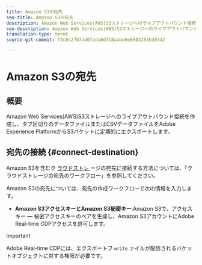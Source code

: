 ```yaml
---
title: Amazon S3の宛先
seo-title: Amazon S3の宛先
description: Amazon Web Services(AWS)S3ストレージへのライブアウトバウンド接続を作成し、タブ区切りのデータファイルまたはCSVデータファイルをAdobe Experience PlatformからS3バケットに定期的にエクスポートします。
seo-description: Amazon Web Services(AWS)S3ストレージへのライブアウトバウンド接続を作成し、タブ区切りのデータファイルまたはCSVデータファイルをAdobe Experience PlatformからS3バケットに定期的にエクスポートします。
translation-type: tm+mt
source-git-commit: f3c6c27b7ad07ada0df18aabe0e8503253b38342

---
```



# Amazon S3の宛先

## 概要

Amazon Web Services(AWS)S3ストレージへのライブアウトバウンド接続を作成し、タブ区切りのデータファイルまたはCSVデータファイルをAdobe Experience PlatformからS3バケットに定期的にエクスポートします。

## 宛先の接続 {#connect-destination}

Amazon S3を含むク [ラウドストレ ](/help/rtcdp/destinations/cloud-storage-destinations-workflow.md)ージの宛先に接続する方法については、「クラウドストレージの宛先のワークフロー」を参照してください。

Amazon S3の宛先については、宛先の作成ワークフローで次の情報を入力します。

* **Amazon S3アクセスキーとAmazon S3秘密キー**:Amazon S3で、アクセスキー — 秘密アクセスキーのペアを生成し、Amazon S3アカウントにAdobe Real-time CDPアクセスを許可します。



>[!IMPORTANT]
>
>Adobe Real-time CDPには、エクスポートフ `write` ァイルが配信されるバケットオブジェクトに対する権限が必要です。
